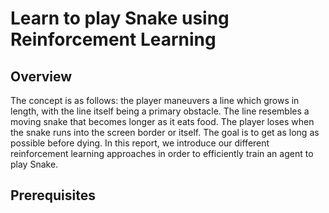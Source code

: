 # Learn to play Snake using Reinforcement Learning

## Overview

The concept is as follows: the player maneuvers a line which grows in length, 
with the line itself being a primary obstacle. The line resembles a moving 
snake that becomes longer as it eats food. The player loses when the snake runs 
into the screen border or itself. The goal is to get as long as possible before 
dying. In this report, we introduce our different reinforcement learning 
approaches in order to efficiently train an agent to play Snake.

## Prerequisites